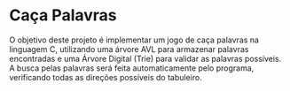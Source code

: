 # Caça Palavras

O objetivo deste projeto é implementar um jogo de caça palavras na linguagem C, utilizando uma árvore AVL para armazenar palavras encontradas e uma Árvore Digital (Trie) para validar as palavras possíveis. A busca pelas palavras será feita automaticamente pelo programa, verificando todas as direções possíveis do tabuleiro.